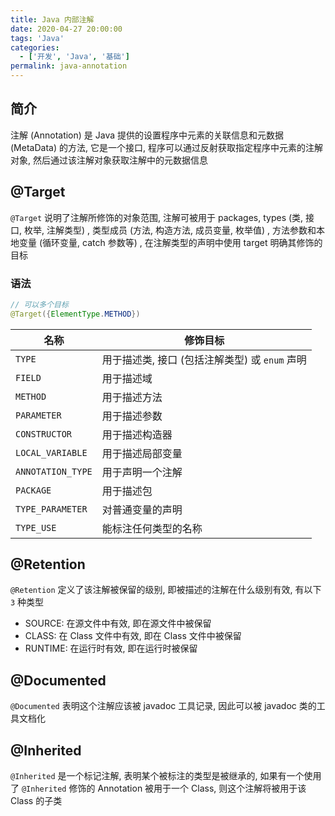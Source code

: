 ```yaml
---
title: Java 内部注解
date: 2020-04-27 20:00:00
tags: 'Java'
categories:
  - ['开发', 'Java', '基础']
permalink: java-annotation
---
```


## 简介

注解 (Annotation) 是 Java 提供的设置程序中元素的关联信息和元数据 (MetaData) 的方法, 它是一个接口, 程序可以通过反射获取指定程序中元素的注解对象, 然后通过该注解对象获取注解中的元数据信息

<!-- more -->

## @Target

`@Target` 说明了注解所修饰的对象范围, 注解可被用于 packages, types (类, 接口, 枚举, 注解类型) , 类型成员 (方法, 构造方法, 成员变量, 枚举值) , 方法参数和本地变量 (循环变量, catch 参数等) , 在注解类型的声明中使用 target 明确其修饰的目标

### 语法

```java
// 可以多个目标
@Target({ElementType.METHOD})
```

| 名称 | 修饰目标 |
| -- | -- |
| `TYPE` | 用于描述类, 接口 (包括注解类型) 或 `enum` 声明 |
| `FIELD` | 用于描述域 |
| `METHOD` | 用于描述方法 |
| `PARAMETER` | 用于描述参数 |
| `CONSTRUCTOR` | 用于描述构造器 |
| `LOCAL_VARIABLE` | 用于描述局部变量 |
| `ANNOTATION_TYPE` | 用于声明一个注解 |
| `PACKAGE` | 用于描述包 |
| `TYPE_PARAMETER` | 对普通变量的声明 |
| `TYPE_USE` | 能标注任何类型的名称 |

## @Retention

`@Retention` 定义了该注解被保留的级别, 即被描述的注解在什么级别有效, 有以下 `3` 种类型

- SOURCE: 在源文件中有效, 即在源文件中被保留
- CLASS: 在 Class 文件中有效, 即在 Class 文件中被保留
- RUNTIME: 在运行时有效, 即在运行时被保留

## @Documented

`@Documented` 表明这个注解应该被 javadoc 工具记录, 因此可以被 javadoc 类的工具文档化

## @Inherited

`@Inherited` 是一个标记注解, 表明某个被标注的类型是被继承的, 如果有一个使用了 `@Inherited` 修饰的 Annotation 被用于一个 Class, 则这个注解将被用于该 Class 的子类

